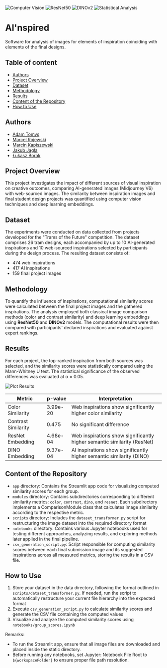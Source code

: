 ![Computer Vision](https://img.shields.io/badge/Computer%20Vision-%E2%9C%94-brightgreen)
![ResNet50](https://img.shields.io/badge/ResNet50-%E2%9C%94-blue)
![DINOv2](https://img.shields.io/badge/DINOv2-%E2%9C%94-purple)
![Statistical Analysis](https://img.shields.io/badge/Statistical%20Analysis-%E2%9C%94-orange)

# AI'nspired

Software for analysis of images for elements of inspiration coinciding with elements of the final designs.

## Table of content

- [Authors](#authors)
- [Project Overview](#project-overview)
- [Dataset](#dataset)
- [Methodology](#methodology)
- [Results](#results)
- [Content of the Repository](#content-of-the-repository)
- [How to Use](#how-to-use)

## Authors

- [Adam Tomys](https://github.com/adamtms)
- [Marcel Rojewski](https://github.com/marcelrojo)
- [Marcin Kapiszewski](https://github.com/Marcin59)
- [Jakub Jagła](https://github.com/j-millet)
- [Łukasz Borak](https://github.com/B0cz3k)

## Project Overview

This project investigates the impact of different sources of visual inspiration on creative outcomes, comparing AI-generated images (Midjourney V6) with web-sourced images. The similarity between inspiration images and final student design projects was quantified using computer vision techniques and deep learning embeddings.

## Dataset

The experiments were conducted on data collected from projects developed for the "Trams of the Future" competition. The dataset comprises 26 tram designs, each accompanied by up to 10 AI-generated inspirations and 10 web-sourced inspirations selected by participants during the design process. The resulting dataset consists of:
- 474 web inspirations
- 417 AI inspirations
- 159 final project images

## Methodology

To quantify the influence of inspirations, computational similarity scores were calculated between the final project images and the gathered inspirations. The analysis employed both classical image comparison methods (color and contrast similarity) and deep learning embeddings using **ResNet50** and **DINOv2** models. The computational results were then compared with participants' declared inspirations and evaluated against expert rankings.

## Results

For each project, the top-ranked inspiration from both sources was selected, and the similarity scores were statistically compared using the Mann-Whitney U test.  The statistical significance of the observed differences was evaluated at α = 0.05.

![Plot Results](https://github.com/user-attachments/assets/a4a2ca1f-1215-4a7f-b445-3f29cb821f88)

| Metric               | p-value   | Interpretation                              |
|---------------------|-----------|---------------------------------------------|
| Color Similarity    | 3.99e-20 | Web inspirations show significantly higher color similarity |
| Contrast Similarity | 0.475     | No significant difference                   |
| ResNet Embedding    | 4.68e-04 | Web inspirations show significantly higher semantic similarity (ResNet) |
| DINO Embedding      | 9.37e-04 | AI inspirations show significantly higher semantic similarity (DINO) |

## Content of the Repository

- `app` directory: Contains the Streamlit app code for visualizing computed similarity scores for each group.
- `modules` directory: Contains subdirectories corresponding to different similarity metrics: `color`, `contrast`, `dino`, and `resnet`. Each subdirectory implements a ComparisonModule class that calculates image similarity according to the respective metric.
- `scripts` directory: Includes the `dataset_transformer.py` script for restructuring the image dataset into the required directory format
- `notebooks` directory: Contains various Jupyter notebooks used for testing different approaches, analyzing results, and exploring methods later applied in the final pipeline.
- `csv_generation_script.py`: Script responsible for computing similarity scores between each final submission image and its suggested inspirations across all measured metrics, storing the results in a CSV file.

## How to Use

1. Store your dataset in the data directory, following the format outlined in `scripts/dataset_transformer.py`. If needed, run the script to automatically restructure your current file hierarchy into the expected format
2. Execute `csv_generation_script.py` to calculate similarity scores and generate the CSV file containing the computed values
3. Visualize and analyze the computed similarity scores using `notebooks/group_scores.ipynb`  

Remarks:
- To run the Streamlit app, ensure that all image files are downloaded and placed inside the static directory.
- Before running any notebooks, set Jupyter: Notebook File Root to `${workspaceFolder}` to ensure proper file path resolution.